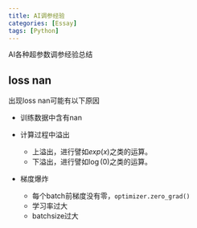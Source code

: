 ```yaml
---
title: AI调参经验
categories: [Essay]
tags: [Python]
---
```


AI各种超参数调参经验总结

<!--more-->

## loss nan

出现loss nan可能有以下原因

- 训练数据中含有nan

- 计算过程中溢出
  -  上溢出，进行譬如$exp(x)$之类的运算。
  - 下溢出，进行譬如$\log(0)$之类的运算。

- 梯度爆炸
  - 每个batch前梯度没有零，`optimizer.zero_grad()`
  - 学习率过大
  - batchsize过大